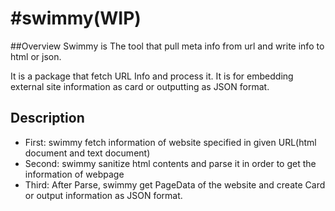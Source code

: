 #swimmy(WIP)
====
##Overview
Swimmy is The tool that pull meta info from url and write info to html or json.

It is a package that fetch URL Info and process it. It is for embedding external site information as card or outputting as JSON format.

## Description

+ First: swimmy fetch information of website specified in given URL(html document and text document)
+ Second: swimmy sanitize html contents and parse it in order to get the information of webpage
+ Third: After Parse, swimmy get PageData of the website and create Card or output information as JSON format.
